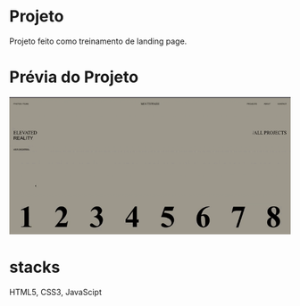 # Projeto

Projeto feito como treinamento de landing page.

# Prévia do Projeto

![](previa.gif)

# stacks

HTML5, CSS3, JavaScipt










